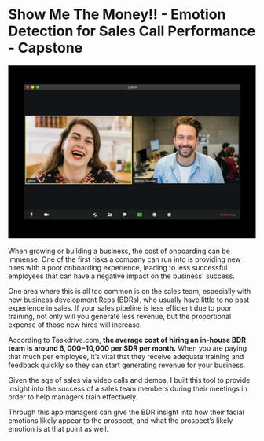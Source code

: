 # Show Me The Money!! - Emotion Detection for Sales Call Performance - Capstone


![Looks like this call is going well!](https://github.com/GnarlyLosche/Capstone_Project/blob/main/Images/Zoom_Call.jpg)

When growing or building a business, the cost of onboarding can be immense. One of the first risks a company can run into is providing new hires with a poor onboarding experience, leading to less successful employees that can have a negative impact on the business' success. 

One area where this is all too common is on the sales team, especially with new business development Reps (BDRs), who usually have little to no past experience in sales. If your sales pipeline is less efficient due to poor training, not only will you generate less revenue, but the proportional expense of those new hires will increase.

According to Taskdrive.com, **the average cost of hiring an in-house BDR team is around $6,000-$10,000 per SDR per month.** When you are paying that much per employee, it’s vital that they receive adequate training and feedback quickly so they can start generating revenue for your business.

Given the age of sales via video calls and demos, I built this tool to provide insight into the success of a sales team members during their meetings in order to help managers train effectively. 

Through this app managers can give the BDR insight into how their facial emotions likely appear to the prospect, and what the prospect’s likely emotion is at that point as well.

